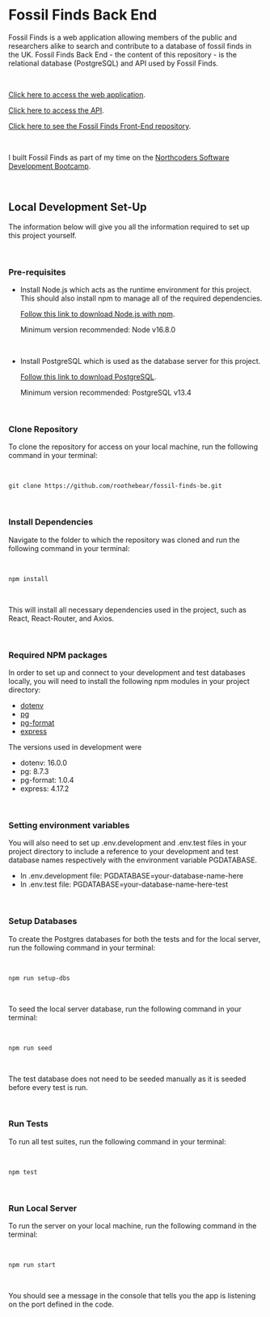 # Fossil Finds Back End

Fossil Finds is a web application allowing members of the public and researchers alike to search and contribute to a database of fossil finds in the UK. Fossil Finds Back End - the content of this repository - is the relational database (PostgreSQL) and API used by Fossil Finds.

<br />

[Click here to access the web application](https://fossil-finds.netlify.app/).

[Click here to access the API](https://fossil-finds.herokuapp.com/api).

[Click here to see the Fossil Finds Front-End repository](https://github.com/Roothebear/fossil-finds-fe).

<br />

I built Fossil Finds as part of my time on the [Northcoders Software Development Bootcamp](https://northcoders.com/).

<br />


## Local Development Set-Up

The information below will give you all the information required to set up this project yourself.

<br />

### Pre-requisites

- Install Node.js which acts as the runtime environment for this project. This should also install npm to manage all of the
required dependencies.

   [Follow this link to download Node.js with npm](https://nodejs.org/en/download/current/).

   Minimum version recommended: Node v16.8.0

<br />

- Install PostgreSQL which is used as the database server for this project.

   [Follow this link to download PostgreSQL](https://www.postgresql.org/download/).

   Minimum version recommended: PostgreSQL v13.4

<br />

### Clone Repository
To clone the repository for access on your local machine, run the following command in your terminal:

<br />

`git clone https://github.com/roothebear/fossil-finds-be.git`

<br />

### Install Dependencies
Navigate to the folder to which the repository was cloned and run the following command in your terminal:

<br />

`npm install`

<br />

This will install all necessary dependencies used in the project, such as React, React-Router, and Axios.

<br />

### Required NPM packages

In order to set up and connect to your development and test databases locally, you will need to install the following npm modules in your project directory:

- [dotenv](https://www.npmjs.com/package/dotenv)
- [pg](https://www.npmjs.com/package/pg)
- [pg-format](https://www.npmjs.com/package/pg-format)
- [express](https://www.npmjs.com/package/express)
  
The versions used in development were 

- dotenv: 16.0.0
- pg: 8.7.3
- pg-format: 1.0.4
- express: 4.17.2

<br />

### Setting environment variables

You will also need to set up .env.development and .env.test files in your project directory to include a reference to your development and test database names respectively with the environment variable PGDATABASE.

- In .env.development file: PGDATABASE=your-database-name-here
- In .env.test file: PGDATABASE=your-database-name-here-test

<br />

### Setup Databases

To create the Postgres databases for both the tests and for the local server, run the following command in your terminal:

<br />

`npm run setup-dbs`

<br />

To seed the local server database, run the following command in your terminal:

<br />

`npm run seed`

<br />

The test database does not need to be seeded manually as it is seeded before every test is run.

<br />

### Run Tests
To run all test suites, run the following command in your terminal:

<br />

`npm test`

<br />

### Run Local Server
To run the server on your local machine, run the following command in the terminal:

<br />

`npm run start`

<br />

You should see a message in the console that tells you the app is listening on the port defined in the code.